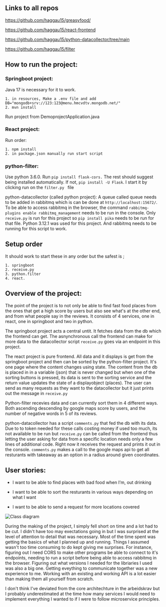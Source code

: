 ## Links to all repos
https://github.com/haggau15/greasyfood/

https://github.com/haggau15/react-frontend

https://github.com/haggau15/python-datacollector/tree/main

https://github.com/haggau15/filter


## How to run the project:

### Springboot project:
Java 17 is necessary for it to work.
````
1. in resources, Make a .env file and add DB="mongodb+srv://123:123@menu.hmcvdtv.mongodb.net/" 
2. mvn install 
````
Run project from DemoprojectApplication.java

### React project: 
Run order:
````
1. npm install 
2. in package.json manually run start script
````
### python-filter:
Use python 3.6.0. Run `pip install flask-cors.` The rest should suggest being installed automatically. If not, `pip install -U Flask`.
I start it by clicking run on the `filter.py ` file

python-datacollector (called python project):
A queue called queue needs to be added in rabbitmq which is can be done at `http://localhost:15672/`. 
To be able to access rabbitmq in the browser, the command `rabbitmq-plugins enable rabbitmq_management` needs to be run in the console. Only `receive.py` is run for this project so `pip install pika` needs to be run for that file.
Python 3.12.1 was used for this project.
And rabbitmq needs to be running for this script to work.

## Setup order
It should work to start these in any order but the safest is ;
````
1. springboot 
2. receive.py 
3. python.filter 
4. react.
````





## Overview of the project:
The point of the project is to not only be able to find fast food places from the ones that get a high score by users but also see what's at the other end, and from what people say in the reviews.
It consists of 4 services, one in react, one in springboot and two in python.

The springboot project acts a central untit. It fetches data from the db which the frontend can get. 
The asnynchronous call the frontend can make for more data to the datacollector script `receive.py` goes via an endpoint in this project.

The react project is pure frontend. All data and it displays is get from the springboot project and then can be sorted by the python-filter project. It's one page where the content changes using state. 
The content from the db is placed in in a variable (json) that is never changed but when one of the sorting buttons is pressed, its data is sent to the sorting service and the return value updates the state of a displayobject (places). The user can send as many requests as they want to the datacollector but it just prints out the message in `receive.py`

Python-filter recevies data and can currently sort them in 4 different ways. Both ascending descending by google maps score by users, and the number of negative words in 5 of its reviews.

python-datacollector has a script `comments.py` that fed the db with its data. Due to to token needed for these calls costing money if used too much, its not available to be run but `receive.py` can be called from the frontend thus letting the user asking for data from a specific location needs only a few lines of additional code. Right now it receives the request and prints it out in the console.
`comments.py` makes a call to the google maps api to get all resturants with takeaway as an option in a radius around given coordinates. 



## User stories:

- I want to be able to find places with bad food when I’m, out drinking

- I want to be able to sort the resturants in various ways depending on what I want

- I want to be able to send a request for more locations covered






![Class diagram](https://github.com/haggau15/greasyfood/assets/18140390/29420148-4e79-44e8-97fe-7be342ba3ef5)

During the making of the project, I simply fell short on time and a lot had to be cut. I didn't have too may exectations going in but I was surprised at the level of attention to detail that was necessary. Most  of the time spent was getting the basics of what I planned up and running. Things I assumed wasn't too time consuming to do kept giving me surprises. For instance, figuring out I need CORS to make other programs be able to connect to it's endpoints, needing to run a script before being able to access rabbitmq in the browser. Figuring out what versions I needed for the libriaries I used  was also a big one. Getting eveything to communicate together was a new experience to me. Working with an existing and working API is a lot easier than making them all yourself from scratch.

I don't think I've deviated from the core architechture in the arbeidskrav but I probably underestimated at the time how many services I would need to implement everything I wanted to if I were to follow microservice principles.

